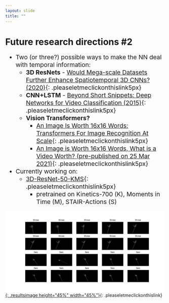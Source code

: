 ```yaml
---
layout: slide
title: ""
---
```


# Future research directions #2

<div markdown="1" style="font-size:2vw">

- Two (or three?) possible ways to make the NN deal with temporal information:
	- **3D ResNets** - [Would Mega-scale Datasets Further Enhance Spatiotemporal 3D CNNs? (2020)](https://arxiv.org/abs/2004.04968){: .pleaseletmeclickonthislink5px}
	- **CNN+LSTM** - [Beyond Short Snippets: Deep Networks for Video Classification (2015)](https://www.cv-foundation.org/openaccess/content_cvpr_2015/html/Ng_Beyond_Short_Snippets_2015_CVPR_paper.html){: .pleaseletmeclickonthislink5px}
	- **Vision Transformers?**
		- [An Image Is Worth 16x16 Words: Transformers For Image Recognition At Scale](https://openreview.net/pdf?id=YicbFdNTTy){: .pleaseletmeclickonthislink5px}
		- [An Image is Worth 16x16 Words, What is a Video Worth? (pre-published on 25 Mar 2021)](https://arxiv.org/abs/2103.13915){: .pleaseletmeclickonthislink5px}
- Currently working on:
	- [3D-ResNet-50-KMS](https://github.com/kenshohara/3D-ResNets-PyTorch){: .pleaseletmeclickonthislink5px}
		- pretrained on Kinetics-700 (K), Moments in Time (M), STAIR-Actions (S)

</div>

[![resnet-3d-training-round-2](img/3d-resnet/resnet-3d-50-show-batch.png){: .resultsimage height="45%" width="45%"}](img/3d-resnet/resnet-3d-50-show-batch.png){: .pleaseletmeclickonthislink}

<!-- figcaption class="figcaption" markdown="1">

Credits: [SFINGE 3D: A novel benchmark for online detection and recognition of heterogeneous hand gestures from 3D fingers’ trajectories](https://www.sciencedirect.com/science/article/pii/S0097849320301163){: .pleaseletmeclickonthislink}

</figcaption -->

